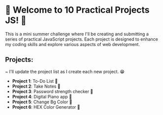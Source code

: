 # 🎉 Welcome to 10 Practical Projects JS! 🎉
This is a mini summer challenge where I'll be creating and submitting a series of practical JavaScript projects. Each project is designed to enhance my coding skills and explore various aspects of web development.

## Projects:

~ I'll update the project list as I create each new project. 😁 

<ul><li><b>Project 1</b>: To-Do List 📝</li>
    <li><b>Project 2</b>: Take Notes 📒</li>
    <li><b>Project 3</b>: Password strength checker 🔑</li>
    <li><b>Project 4</b>: Digital Piano app 🎹</li>
    <li><b>Project 5</b>: Change Bg Color 🎨</li>
    <li><b>Project 6</b>: HEX Color Generator 🎨</li>


</ul>
